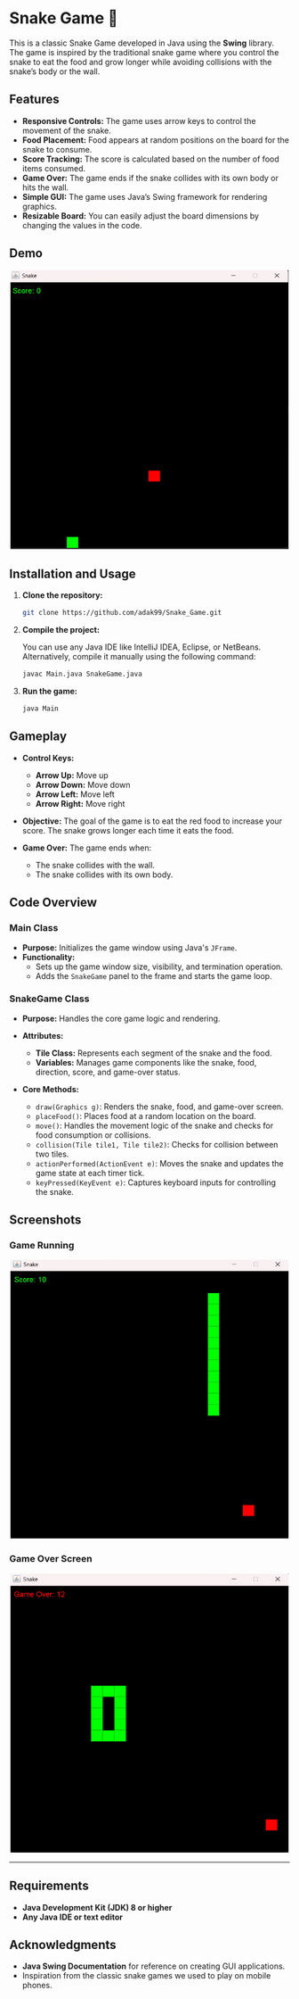 # Snake Game 🐍

This is a classic Snake Game developed in Java using the **Swing** library. The game is inspired by the traditional snake game where you control the snake to eat the food and grow longer while avoiding collisions with the snake’s body or the wall.

## Features

- **Responsive Controls:** The game uses arrow keys to control the movement of the snake.
- **Food Placement:** Food appears at random positions on the board for the snake to consume.
- **Score Tracking:** The score is calculated based on the number of food items consumed.
- **Game Over:** The game ends if the snake collides with its own body or hits the wall.
- **Simple GUI:** The game uses Java’s Swing framework for rendering graphics.
- **Resizable Board:** You can easily adjust the board dimensions by changing the values in the code.

## Demo

<p align="center">
 <img src="Images/demo.png" alt="C Programming" width="500vh" height="500vh"></p>

## Installation and Usage

1. **Clone the repository:**

   ```bash
   git clone https://github.com/adak99/Snake_Game.git
   ```

2. **Compile the project:**

   You can use any Java IDE like IntelliJ IDEA, Eclipse, or NetBeans. Alternatively, compile it manually using the following command:

   ```bash
   javac Main.java SnakeGame.java
   ```

3. **Run the game:**

   ```bash
   java Main
   ```

## Gameplay

- **Control Keys:**

  - **Arrow Up:** Move up
  - **Arrow Down:** Move down
  - **Arrow Left:** Move left
  - **Arrow Right:** Move right

- **Objective:** The goal of the game is to eat the red food to increase your score. The snake grows longer each time it eats the food.

- **Game Over:** The game ends when:
  - The snake collides with the wall.
  - The snake collides with its own body.

## Code Overview

### Main Class

- **Purpose:** Initializes the game window using Java's `JFrame`.
- **Functionality:**
  - Sets up the game window size, visibility, and termination operation.
  - Adds the `SnakeGame` panel to the frame and starts the game loop.

### SnakeGame Class

- **Purpose:** Handles the core game logic and rendering.
- **Attributes:**

  - **Tile Class:** Represents each segment of the snake and the food.
  - **Variables:** Manages game components like the snake, food, direction, score, and game-over status.

- **Core Methods:**
  - `draw(Graphics g)`: Renders the snake, food, and game-over screen.
  - `placeFood()`: Places food at a random location on the board.
  - `move()`: Handles the movement logic of the snake and checks for food consumption or collisions.
  - `collision(Tile tile1, Tile tile2)`: Checks for collision between two tiles.
  - `actionPerformed(ActionEvent e)`: Moves the snake and updates the game state at each timer tick.
  - `keyPressed(KeyEvent e)`: Captures keyboard inputs for controlling the snake.

## Screenshots

### Game Running

<p align="center">
 <img src="Images/run.png" alt="C Programming" width="500vh" height="500vh"></p>

### Game Over Screen

<p align="center">
 <img src="Images/over.png" alt="C Programming" width="500vh" height="500vh"></p>

---

## Requirements

- **Java Development Kit (JDK) 8 or higher**
- **Any Java IDE or text editor**

<!-- ## How to Contribute

Feel free to fork this project and submit pull requests to contribute to the development. You can add new features, fix bugs, or enhance the game’s UI. -->

<!-- ## License

This project is licensed under the MIT License - see the [LICENSE](LICENSE) file for details. -->

## Acknowledgments

- **Java Swing Documentation** for reference on creating GUI applications.
- Inspiration from the classic snake games we used to play on mobile phones.
